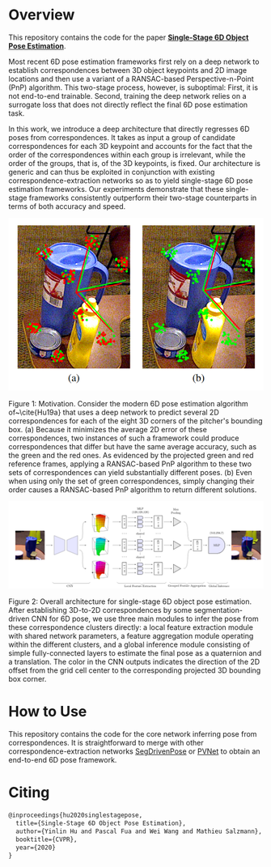 
# Overview

This repository contains the code for the paper [**Single-Stage 6D Object Pose Estimation**](https://arxiv.org/abs/1911.08324).

Most recent 6D pose estimation frameworks first rely on a deep network to establish correspondences between 3D object keypoints and 2D image locations and then use a variant of a RANSAC-based Perspective-n-Point (PnP) algorithm. This two-stage process, however, is suboptimal: First,  it is not end-to-end trainable. Second, training the deep network relies on a surrogate loss that does not directly reflect the final 6D pose estimation task.

In this work, we introduce a deep architecture that directly regresses 6D poses from correspondences. It takes as input a group of candidate correspondences for each 3D keypoint and accounts for the fact that the order of the correspondences within each group is irrelevant, while the order of the groups, that is, of the 3D keypoints, is fixed. Our architecture is generic and can thus be exploited in conjunction with existing correspondence-extraction networks so as to yield single-stage 6D pose estimation frameworks. Our experiments demonstrate that these single-stage frameworks consistently outperform their two-stage counterparts in terms of both accuracy and speed.

![](./images/moti.png)

Figure 1: Motivation. Consider the modern 6D pose estimation algorithm of~\cite{Hu19a} that uses a deep network to predict several 2D correspondences for each of the eight 3D corners of the pitcher's bounding box. (a) Because it minimizes the average 2D error of these correspondences, two instances of such a framework could produce correspondences that differ but have the same average accuracy, such as the green and the red ones. As evidenced by the projected green and red reference frames, applying a RANSAC-based PnP algorithm to these two sets of correspondences can yield substantially different poses. (b) Even when using only the set of green correspondences, simply changing their order causes a RANSAC-based PnP algorithm to return different solutions.

![](./images/arch.png)

Figure 2: Overall architecture for single-stage 6D object pose estimation. After establishing 3D-to-2D correspondences by some segmentation-driven CNN for 6D pose, we use three main modules to infer the pose from these correspondence clusters directly: a local feature extraction module with shared network parameters, a feature aggregation module operating within the different clusters, and a global inference module consisting of simple fully-connected layers to estimate the final pose as a quaternion and a translation. The color in the CNN outputs indicates the direction of the 2D offset from the grid cell center to the corresponding projected 3D bounding box corner.

# How to Use

This repository contains the code for the core network inferring pose from correspondences. It is straightforward to merge with other correspondence-extraction networks [SegDrivenPose](https://github.com/cvlab-epfl/segmentation-driven-pose) or [PVNet](https://github.com/zju3dv/clean-pvnet) to obtain an end-to-end 6D pose framework.

# Citing

```
@inproceedings{hu2020singlestagepose,
  title={Single-Stage 6D Object Pose Estimation},
  author={Yinlin Hu and Pascal Fua and Wei Wang and Mathieu Salzmann},
  booktitle={CVPR},
  year={2020}
}
```
